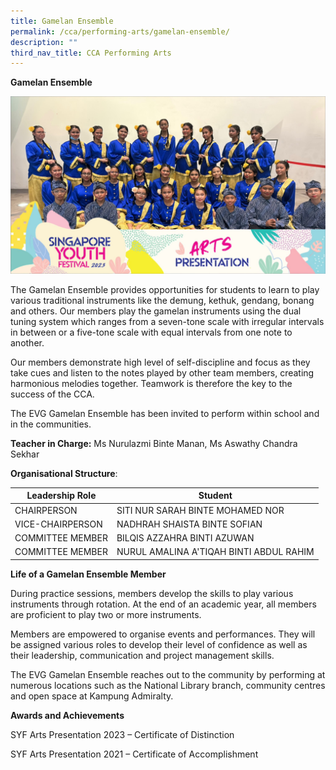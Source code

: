 ```yaml
---
title: Gamelan Ensemble
permalink: /cca/performing-arts/gamelan-ensemble/
description: ""
third_nav_title: CCA Performing Arts
---
```

**Gamelan Ensemble**

![](/images/gamelan1.jpg)

The Gamelan Ensemble provides opportunities for students to learn to play various traditional instruments like the demung, kethuk, gendang, bonang and others. Our members play the gamelan instruments using the dual tuning system which ranges from a seven-tone scale with irregular intervals in between or a five-tone scale with equal intervals from one note to another.

Our members demonstrate high level of self-discipline and focus as they take cues and listen to the notes played by other team members, creating harmonious melodies together. Teamwork is therefore the key to the success of the CCA.

The EVG Gamelan Ensemble has been invited to perform within school and in the communities.

**Teacher in Charge:** Ms Nurulazmi Binte Manan, Ms Aswathy Chandra Sekhar

**Organisational Structure**:

 | Leadership Role | Student                                  |
|---------------------------------|-------------------------------------------------------|
| CHAIRPERSON | SITI NUR SARAH BINTE MOHAMED NOR                                           |
| VICE-CHAIRPERSON | NADHRAH SHAISTA BINTE SOFIAN                                          |
| COMMITTEE MEMBER | BILQIS AZZAHRA BINTI AZUWAN                                            |
| COMMITTEE MEMBER          | NURUL AMALINA A'TIQAH BINTI ABDUL RAHIM                                    |

**Life of a Gamelan Ensemble Member**

During practice sessions, members develop the skills to play various instruments through rotation. At the end of an academic year, all members are proficient to play two or more instruments.

Members are empowered to organise events and performances. They will be assigned various roles to develop their level of confidence as well as their leadership, communication and project management skills.

The EVG Gamelan Ensemble reaches out to the community by performing at numerous locations such as the National Library branch, community centres and open space at Kampung Admiralty.

**Awards and Achievements**

SYF Arts Presentation 2023 – Certificate of Distinction

SYF Arts Presentation 2021 – Certificate of Accomplishment